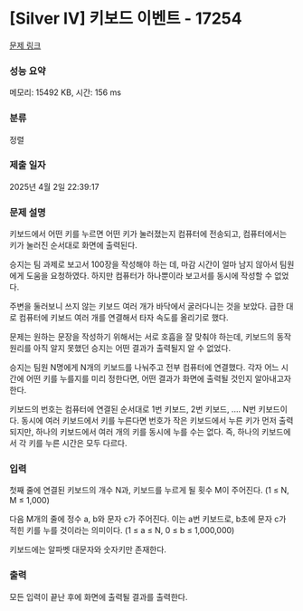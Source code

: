 # [Silver IV] 키보드 이벤트 - 17254 

[문제 링크](https://www.acmicpc.net/problem/17254) 

### 성능 요약

메모리: 15492 KB, 시간: 156 ms

### 분류

정렬

### 제출 일자

2025년 4월 2일 22:39:17

### 문제 설명

<p>키보드에서 어떤 키를 누르면 어떤 키가 눌러졌는지 컴퓨터에 전송되고, 컴퓨터에서는 키가 눌러진 순서대로 화면에 출력된다.</p>

<p>승지는 팀 과제로 보고서 100장을 작성해야 하는 데, 마감 시간이 얼마 남지 않아서 팀원에게 도움을 요청하였다. 하지만 컴퓨터가 하나뿐이라 보고서를 동시에 작성할 수 없었다.</p>

<p>주변을 둘러보니 쓰지 않는 키보드 여러 개가 바닥에서 굴러다니는 것을 보았다. 급한 대로 컴퓨터에 키보드 여러 개를 연결해서 타자 속도를 올리기로 했다.</p>

<p>문제는 원하는 문장을 작성하기 위해서는 서로 호흡을 잘 맞춰야 하는데, 키보드의 동작 원리를 아직 알지 못했던 승지는 어떤 결과가 출력될지 알 수 없었다.</p>

<p>승지는 팀원 N명에게 N개의 키보드를 나눠주고 전부 컴퓨터에 연결했다. 각자 어느 시간에 어떤 키를 누를지를 미리 정한다면, 어떤 결과가 화면에 출력될 것인지 알아내고자 한다.</p>

<p>키보드의 번호는 컴퓨터에 연결된 순서대로 1번 키보드, 2번 키보드, .... N번 키보드이다. 동시에 여러 키보드에서 키를 누른다면 번호가 작은 키보드에서 누른 키가 먼저 출력되지만, 하나의 키보드에서 여러 개의 키를 동시에 누를 수는 없다. 즉, 하나의 키보드에서 각 키를 누른 시간은 모두 다르다.</p>

### 입력 

 <p>첫째 줄에 연결된 키보드의 개수 N과, 키보드를 누르게 될 횟수 M이 주어진다. (1 ≤ N, M ≤ 1,000)</p>

<p>다음 M개의 줄에 정수 a, b와 문자 c가 주어진다. 이는 a번 키보드로, b초에 문자 c가 적힌 키를 누를 것이라는 의미이다. (1 ≤ a ≤ N, 0 ≤ b ≤ 1,000,000)</p>

<p>키보드에는 알파벳 대문자와 숫자키만 존재한다.</p>

### 출력 

 <p>모든 입력이 끝난 후에 화면에 출력될 결과를 출력한다.</p>

